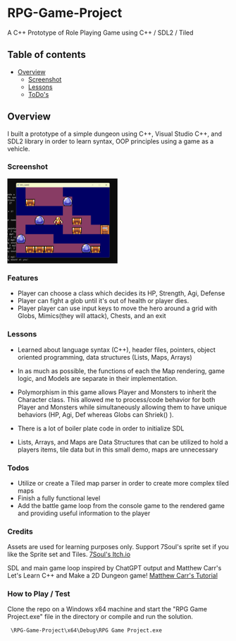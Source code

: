 # RPG-Game-Project

A C++ Prototype of Role Playing Game using C++ / SDL2 / Tiled

## Table of contents

- [Overview](#overview)
  - [Screenshot](#screenshot)
  - [Lessons](#lessons)
  - [ToDo's](#todos)

## Overview

I built a prototype of a simple dungeon using C++, Visual Studio C++, and SDL2 library in order to learn syntax, OOP principles using a game as a vehicle.

### Screenshot

<a href="url"><img src="screenshot.png" align="center" width="250" ></a>

### Features

- Player can choose a class which decides its HP, Strength, Agi, Defense
- Player can fight a glob until it's out of health or player dies.
- Player player can use input keys to move the hero around a grid with Globs, Mimics(they will attack), Chests, and an exit

### Lessons

- Learned about language syntax (C++), header files, pointers, object oriented programming, data structures (Lists, Maps, Arrays)

- In as much as possible, the functions of each the Map rendering, game logic, and Models are separate in their implementation.

- Polymorphism in this game allows Player and Monsters to inherit the Character class. This allowed me to process/code behavior for both Player and Monsters while simultaneously allowing them to have unique behaviors (HP, Agi, Def whereas Globs can Shriek() ).

- There is a lot of boiler plate code in order to initialize SDL

- Lists, Arrays, and Maps are Data Structures that can be utilized to hold a players items, tile data but in this small demo, maps are unnecessary

### Todos

- Utilize or create a Tiled map parser in order to create more complex tiled maps
- Finish a fully functional level
- Add the battle game loop from the console game to the rendered game and providing useful information to the player

### Credits

Assets are used for learning purposes only. Support 7Soul's sprite set if you like the Sprite set and Tiles. [7Soul's Itch.io](https://7soul.itch.io/7souls-rpg-graphics-sprites)

SDL and main game loop inspired by ChatGPT output and Matthew Carr's Let's Learn C++ and Make a 2D Dungeon game! [Matthew Carr's Tutorial](https://www.udemy.com/course/2d-dungeon-game/)

### How to Play / Test

Clone the repo on a Windows x64 machine and start the "RPG Game Project.exe" file in the directory or compile and run the solution.

```
 \RPG-Game-Project\x64\Debug\RPG Game Project.exe
```
